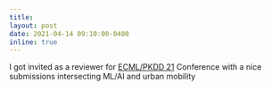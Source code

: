 ```yaml
---
title:
layout: post
date: 2021-04-14 09:10:00-0400
inline: true
---
```


I got invited as a reviewer for [ECML/PKDD 21](https://2021.ecmlpkdd.org/) Conference with a nice  submissions intersecting ML/AI and urban mobility
